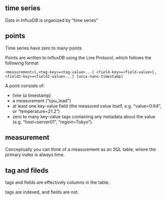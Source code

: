 ## time series

Data in InfluxDB is organized by “time series”

## points

Time series have zero to many points

Points are written to InfluxDB using the Line Protocol, which follows the following format

```
<measurement>[,<tag-key>=<tag-value>...] <field-key>=<field-value>[,<field2-key>=<field2-value>...] [unix-nano-timestamp]
```

A point consists of: 
- time (a timestamp)
- a measurement (“cpu_load”)
- at least one key-value field (the measured value itself, e.g. “value=0.64”, or “temperature=21.2”)
- zero to many key-value tags containing any metadata about the value (e.g. “host=server01”, “region=Tokyo”).

## measurement

Conceptually you can think of a measurement as an SQL table, where the primary index is always time.

## tag and fileds

tags and fields are effectively columns in the table.

tags are indexed, and fields are not. 

